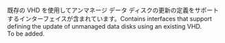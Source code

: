 <Namespace Name="Microsoft.Azure.Management.Compute.Fluent.VirtualMachineUnmanagedDataDisk.UpdateDefinitionWithExistingVhd">
  <Docs>
    <summary><span data-ttu-id="d8f6b-101">既存の VHD を使用してアンマネージ データ ディスクの更新の定義をサポートするインターフェイスが含まれています。</span><span class="sxs-lookup"><span data-stu-id="d8f6b-101">Contains interfaces that support defining the update of unmanaged data disks using an existing VHD.</span></span></summary> 
    <remarks>To be added.</remarks>
  </Docs>
</Namespace>
